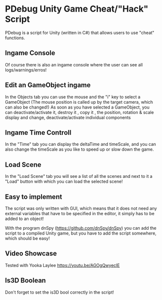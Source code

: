 
# PDebug Unity Game Cheat/"Hack" Script
PDebug is a script for Unity (written in C#) that allows users to use "cheat" functions.

## Ingame Console
Of course there is also an ingame console where the user can see all logs/warnings/erros!

## Edit an GameObject ingame
In the Objects tab you can use the mouse and the "i" key to select a GameObject (The mouse position is called up by the target camera, which can also be changed!) As soon as you have selected a GameObject, you can deactivate/activate it, destroy it , copy it , the position, rotation & scale display and change, deactivate/activate individual components

## Ingame Time Controll
In the "Time" tab you can display the deltaTime and timeScale, and you can also change the timeScale as you like to speed up or slow down the game.

## Load Scene
In the "Load Scene" tab you will see a list of all the scenes and next to it a "Load" button with which you can load the selected scene!

## Easy to implement
The script was only written with GUI, which means that it does not need any external variables that have to be specified in the editor, it simply has to be added to an object!

With the program dnSpy (https://github.com/dnSpy/dnSpy) you can add the script to a compiled Unity game, but you have to add the script somewhere, which should be easy!

## Video Showcase
Tested with Yooka Laylee https://youtu.be/AGOgQwyecIE

## Is3D Boolean
Don't forget to set the is3D bool correctly in the script!
